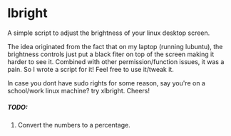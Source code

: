 # lbright
A simple script to adjust the brightness of your linux desktop screen.

The idea originated from the fact that on my laptop (running lubuntu), the brightness controls just put a black fiter on top of the screen making it harder to see it. Combined with other permission/function issues, it was a pain. So I wrote a script for it! Feel free to use it/tweak it.

In case you dont have sudo rights for some reason, say you're on a school/work linux machine? try xlbright. Cheers!

##### TODO:
1. Convert the numbers to a percentage.
